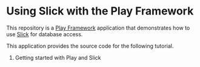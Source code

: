 # Using Slick with the Play Framework

This repository is a [Play Framework](http://www.playframework.com) application
that demonstrates how to use [Slick](http://slick.typesafe.com) for database
access.

This application provides the source code for the following tutorial.

1. Getting started with Play and Slick
